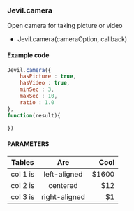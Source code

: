 ### Jevil.camera

Open camera for taking picture or video

- Jevil.camera(cameraOption, callback)



#### Example code
```javascript
Jevil.camera({
    hasPicture : true,
    hasVideo : true,
    minSec : 3,
    maxSec : 10,
    ratio : 1.0
},
function(result){

})
```


#### PARAMETERS

| Tables   |      Are      |  Cool |
|----------|:-------------:|------:|
| col 1 is |  left-aligned | $1600 |
| col 2 is |    centered   |   $12 |
| col 3 is | right-aligned |    $1 |
